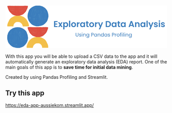 
![alt text](https://github.com/aussiekom/EDA-app/blob/main/eda.png)

With this app you will be able to upload a CSV data to the app and it will automatically generate an exploratory data analysis (EDA) report.
One of the main goals of this app is to **save time for initial data mining**.

Created by using Pandas Profiling and Streamlit. 

## Try this app
https://eda-app-aussiekom.streamlit.app/
